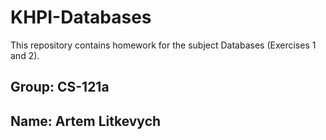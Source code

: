 # KHPI-Databases
This repository contains homework for the subject Databases (Exercises 1 and 2).
## Group: CS-121a
## Name: Artem Litkevych
